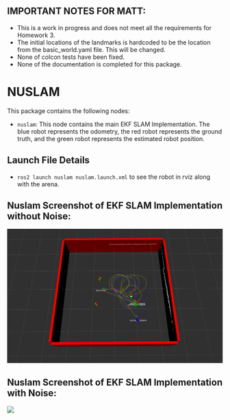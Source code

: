 ## IMPORTANT NOTES FOR MATT:
* This is a work in progress and does not meet all the requirements for Homework 3. 
* The initial locations of the landmarks is hardcoded to be the location from the basic_world.yaml file. This will be changed. 
* None of colcon tests have been fixed. 
* None of the documentation is completed for this package.

# NUSLAM
This package contains the following nodes: 
* `nuslam`: This node contains the main EKF SLAM Implementation. The blue robot represents the odometry, the red robot represents the ground truth, and the green robot represents the estimated robot position.

## Launch File Details
* `ros2 launch nuslam nuslam.launch.xml` to see the robot in rviz along with the arena.

## Nuslam Screenshot of EKF SLAM Implementation without Noise:
![](images/EFK_screenshot.png)

## Nuslam Screenshot of EKF SLAM Implementation with Noise:
![](images/EFK_screenshot_with_noise.png)